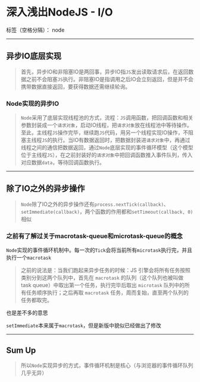 ﻿# 深入浅出NodeJS - I/O

标签（空格分隔）： node

---
## 异步IO底层实现
> 首先，异步IO和非阻塞IO是两回事，异步IO指`JS`发出读取请求后，在返回数据之前不会阻塞`JS`执行。非阻塞IO是指调用之后IO会立刻返回，但是并不会携带数据直接返回，要获得数据还需继续轮询。

### Node实现的异步IO
> `Node`采用了底层实现线程池的方式，流程：`JS`调用函数，把回调函数和相关参数封装成一个`请求对象`，启动IO线程，把`请求对象`放在线程池中等待操作。至此，主线程`JS`操作完毕，继续跑`JS`代码，用另一个线程实现IO操作，不阻塞主线程`JS`的执行。当IO有数据返回时，把数据封装进`请求对象`中，再通过线程之间的通信把数据返回，通过`Node`底层实现的事件循环模型（这个模型位于主线程`JS`），在之前封装好的`请求对象`中把回调函数推入事件队列，传入对应数据`data`，等待回调函数执行。

---
## 除了IO之外的异步操作
> `Node`除了IO之外的异步操作还有`process.nextTick(callback)`、`setImmediate(callback)`，两个函数的作用都和`setTimeout(callback, 0)`相似

### 之前有了解过关于macrotask-queue和microtask-queue的概念
`Node`实现的事件循环机制中。每一次的`Tick`会将当前所有`microtask`执行完，并且执行一个`macrotask`

> 之前的说法是：当我们跑起来异步任务的时候：JS 引擎会将所有任务按照类别分到这两个队列中，首先在 `macrotask` 的队列（这个队列也被叫做 task queue）中取出第一个任务，执行完毕后取出 `microtask` 队列中的所有任务顺序执行；之后再取 `macrotask` 任务，周而复始，直至两个队列的任务都取完。

也是差不多的意思

`setImmediate`本来属于`macrotask`，但是新版中貌似已经做出了修改

---
## Sum Up
> 所以`Node`实现异步的方式，事件循环机制是核心（与浏览器的事件循环队列几乎无异）
